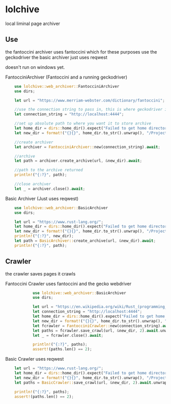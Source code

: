 # lolchive

local liminal page archiver

## Use

the fantoccini archiver uses fantoccini which for these purposes use the
geckodriver the basic archiver just uses reqwest

doesn't run on windows yet.

FantocciniArchiver (Fantoccini and a running geckodriver)

```rust
    use lolchive::web_archiver::FantocciniArchiver
    use dirs;

    let url = "https://www.merriam-webster.com/dictionary/fantoccini";

    //use the connection string to pass in, this is where geckodriver is running
    let connection_string = "http://localhost:4444";

    //set up absolute path to where you want it to store archive
    let home_dir = dirs::home_dir().expect("Failed to get home directory");
    let new_dir = format!("{}{}", home_dir.to_str().unwrap(), "/Projects/archive_test");

    //create archiver
    let archiver = FantocciniArchiver::new(connection_string).await;

    //archive
    let path = archiver.create_archive(url, &new_dir).await;

    //path to the archive returned
    println!("{:?}", path);

    //close archiver
    let _ = archiver.close().await;
```

Basic Archiver (Just uses reqwest)

```rust
    use lolchive::web_archiver::BasicArchiver
    use dirs;

    let url = "https://www.rust-lang.org/";
    let home_dir = dirs::home_dir().expect("Failed to get home directory");
    let new_dir = format!("{}{}", home_dir.to_str().unwrap(), "/Projects/archive_test");
    println!("{:?}", new_dir);
    let path = BasicArchiver::create_archive(url, &new_dir).await;
    println!("{:?}", path);
```

## Crawler

the crawler saves pages it crawls

Fantoccini Crawler uses fantoccini and the gecko webdriver

```rust
            use lolchive::web_archiver::BasicArchiver
            use dirs;

            let url = "https://en.wikipedia.org/wiki/Rust_(programming_language)";
            let connection_string = "http://localhost:4444";
            let home_dir = dirs::home_dir().expect("Failed to get home directory");
            let new_dir = format!("{}{}", home_dir.to_str().unwrap(), "/Projects/archive_test");
            let fcrawler = FantocciniCrawler::new(connection_string).await.unwrap();
            let paths = fcrawler.save_crawl(url, &new_dir, 2).await.unwrap();
            let _ = fcrawler.close().await;

            println!("{:?}", paths);
            assert!(paths.len() == 2);
```

Basic Crawler uses reqwest

```rust
    let url = "https://www.rust-lang.org/";
    let home_dir = dirs::home_dir().expect("Failed to get home directory");
    let new_dir = format!("{}{}", home_dir.to_str().unwrap(), "/Projects/archive_test");
    let paths = BasicCrawler::save_crawl(url, &new_dir, 2).await.unwrap();

    println!("{:?}", paths);
    assert!(paths.len() == 2);
```
